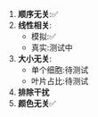 1. **顺序无关**:✅
2. **线性相关**:
   * 模拟:✅
   * 真实:测试中
3. **大小无关**:
   * 单个细胞:待测试
   * 叶片占比:待测试
4. **排除干扰**
5. **颜色无关**✅
